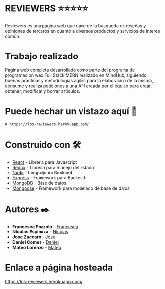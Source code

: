 # REVIEWERS ⭐⭐⭐⭐⭐
Reviewers es una pagina web que nace de la busqueda de reseñas y opiniones de terceros en cuanto a diversos productos y servicios de interes común. 

# Trabajo realizado
Pagina web completa desarrollada como parte del programa de programacion web Full Stack MERN realizado en MindHub, siguiendo buenas practicas y metodologias agiles para la elaboracion de la misma, consume y realiza peticiones a una API creada por el equipo para crear, obtener, modificar y borrar articulos.

# Puede hechar un vistazo aquí  🚀
```
# https://los-reviewers.herokuapp.com/
```

# Construido con 🛠️
* [React](https://es.reactjs.org/) - Libreria para Javascript
* [Redux](https://es.redux.js.org/) - Libreria para manejo del estado
* [Node](https://nodejs.org/es/) - Lenguaje de Backend
* [Express](https://expressjs.com/es/) - Framework para Backend
* [MongoDB](https://www.mongodb.com/) - Base de datos
* [Mongoose](https://mongoosejs.com/) - Framework para modelado de base de datos

# Autores ✒️
* **Francesca Pozzolo** - [Francesca](https://github.com/francescapozzolo)
* **Nicolas Espinoza** - [Nicolas](https://github.com/r3aper79)
* **Jose Zaccaro** - [Jose](https://github.com/JoseZaccaro)
* **Daniel Comes** - [Daniel](https://github.com/Danielcomes92)
* **Mateo Lorenzo** - [Mateo](https://github.com/MatuMto)

# Enlace a página hosteada
https://los-reviewers.herokuapp.com/
